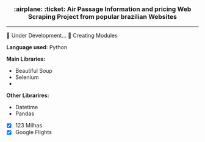 <h3 align="center"> :airplane: :ticket: Air Passage Information and pricing Web Scraping Project from popular brazilian Websites </h3>

---
:hammer: Under Development... 
:tractor: Creating Modules


<b>Language used</b>: Python 

<b>Main Libraries:</b>
* Beautiful Soup
* Selenium
*
<b> Other Librarires:</b>
* Datetime
* Pandas




- [x] 123 Milhas
- [x] Google Flights
